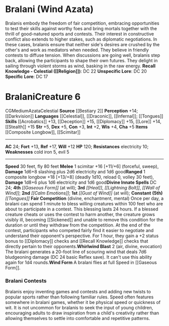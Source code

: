 ﻿---
ac: '24'
alignment: CG
all_resistance: null
burrow_speed: null
charisma: '+5'
climb_speed: null
constitution: '+3'
creature_ability:
- Fair Competition
- Whirlwind Blast
- Wind Form
creature_family: '[[DATABASE/monsterfamily/Azata|Azata]]'
description: 'Bralanis embody the freedom of fair competition, embracing opportunities
  to test their skills against worthy foes and bring mortals together with the thrill
  of good-natured sports and contests. Their interest in constructive conflict also
  extends to higher stakes, such as diplomatic negotiations. In these cases, bralanis
  ensure that neither side''s desires are crushed by the other''s and work as mediators
  when needed. They believe in friendly contests to diffuse tension. When discussions
  are going well, bralanis step back, allowing the participants to shape their own
  futures. They delight in sailing through violent storms as wind, basking in the
  raw energy.<br/><br/><b><u>Recall Knowledge - Celestial</u> ( [[DATABASE/skill/Religion|Religion]]
  )</b>: DC 22<br/><b><u>Unspecific Lore</u></b>: DC 20<br/><b><u>Specific Lore</u></b>:
  DC 17<div class="viewbox">{{ viewbox(type=monster, id=559, name=Bralani (Wind Azata))
  }}</div><h1 class="title">Bralani<span style="margin-left:auto; margin-right:0">Creature
  6</span></h1><span class="traitalignment">CG</span><span class="traitsize">Medium</span><span
  class="trait"> [[DATABASE/trait/Azata|Azata]] </span><span class="trait"> [[DATABASE/trait/Celestial|Celestial]]
  </span><br/><b>Source</b> [[DATABASE/source/Bestiary 2|Bestiary 2]] <br/><b>Perception</b>
  +14; [[DATABASE/monsterability/Darkvision|darkvision]] <br/><b>Languages</b> [[DATABASE/language/Celestial|Celestial]]
  , [[DATABASE/language/Draconic|Draconic]] , [[DATABASE/language/Infernal|Infernal]]
  ; [[DATABASE/spell/Tongues|tongues]] <br/><b>Skills</b> [[DATABASE/skill/Acrobatics|Acrobatics]]
  +13, [[DATABASE/skill/Deception|Deception]] +15, [[DATABASE/skill/Diplomacy|Diplomacy]]
  +15, [[DATABASE/skill/Lore|Games Lore]] +14, [[DATABASE/skill/Stealth|Stealth]]
  +15<br/><b>Str</b> +5, <b>Dex</b> +5, <b>Con</b> +3, <b>Int</b> +2, <b>Wis</b> +4,
  <b>Cha</b> +5<br/><b>Items</b> [[DATABASE/weapon/Composite Longbow|+1 composite
  longbow]] , [[DATABASE/weapon/Scimitar|scimitar]] <hr/><b>AC</b> 24; <b>Fort</b>
  +13, <b>Ref</b> +17, <b>Will</b> +12<br/><b>HP</b> 120; <b>Resistances</b> electricity
  10; <b>Weaknesses</b> cold iron 5, evil 5<hr/><b>Speed</b> 30 feet, fly 80 feet<br/><span
  class="hanging-indent"><b>Melee</b> <span aria-label="Single Action" class="action"
  role="img" title="Single Action">[one-action]</span>  scimitar +16 [+11/+6] ( [[DATABASE/trait/Forceful|forceful]]
  , [[DATABASE/trait/Sweep|sweep]] ), <b>Damage</b> 1d6+8 slashing plus 2d6 electricity
  and 1d6 good</span><span class="hanging-indent"><b>Ranged</b> <span aria-label="Single
  Action" class="action" role="img" title="Single Action">[one-action]</span>  composite
  longbow +18 [+13/+8] ( [[DATABASE/trait/Deadly|deadly 1d10]] , [[DATABASE/trait/Reload|reload
  0]] , [[DATABASE/trait/Volley|volley 30 feet]] ), <b>Damage</b> 1d8+6 plus 1d6 electricity
  and 1d6 good</span><b>Divine Innate Spells</b> DC 24; <b>4th</b> <i> [[DATABASE/spell/Gaseous
  Form|gaseous form]] </i> (at will); <b>3rd</b> <i> [[DATABASE/spell/Heal|heal]]
  </i>, <i> [[DATABASE/spell/Lightning Bolt|lightning bolt]] </i>, <i> [[DATABASE/spell/Wall
  of Wind|wall of wind]] </i>; <b>2nd</b> <i> [[DATABASE/spell/Calm Emotions|calm
  emotions]] </i>; <b>1st</b> <i> [[DATABASE/spell/Gust of Wind|gust of wind]] </i>
  (at will); <b>Constant</b> <b>(5th)</b> <i> [[DATABASE/spell/Tongues|tongues]] </i><br/><span
  class="hanging-indent"><b>Fair Competition</b> ( [[DATABASE/trait/Divine|divine]]
  , [[DATABASE/trait/Enchantment|enchantment]] , [[DATABASE/trait/Mental|mental]]
  ) Once per day, a bralani can spend 1 minute to bless willing creatures within 100
  feet who are about to participate in a contest. This blessing lasts 24 hours. If
  a blessed creature cheats or uses the contest to harm another, the creature grows
  visibly ill, becoming [[DATABASE/condition/Sickened|sickened 1]] and unable to remove
  this condition for the duration or until they withdraw from the competition. At
  the end of the contest, participants who competed fairly find it easier to negotiate
  and understand their opponent''s perspective. For 1 hour, they gain a +2 status
  bonus to [[DATABASE/skill/Diplomacy|Diplomacy]] checks and [[DATABASE/action/Recall
  Knowledge|Recall Knowledge]] checks that directly pertain to their opponents.</span><span
  class="hanging-indent"><b>Whirlwind Blast</b> <span aria-label="Two Actions" class="action"
  role="img" title="Two Actions">[two-actions]</span>   ( [[DATABASE/trait/Air|air]]
  , [[DATABASE/trait/Divine|divine]] , [[DATABASE/trait/Evocation|evocation]] ) The
  bralani generates a 20-foot line of scouring wind that deals 7d6 bludgeoning damage
  (DC 24 basic Reflex save). It can''t use this ability again for 1d4 rounds.</span><span
  class="hanging-indent"><b>Wind Form</b> A bralani flies at full Speed in [[DATABASE/spell/Gaseous
  Form|gaseous form]] .</span><h3 class="title"><img alt="Sidebar - Additional Lore"
  src="Images\Icons\Sidebar_2_AdditionalLore.png" style="height:18px; padding:2px
  10px 0px 2px" title="Sidebar - Additional Lore"/> Bralani Contests</h3>Bralanis
  enjoy inventing games and contests and adding new twists to popular sports rather
  than following familiar rules. Speed often features somewhere in bralani games,
  whether it be physical speed or quickness of wit. It is not uncommon for bralanis
  to seek the input of young children, encouraging adults to draw inspiration from
  a child''s creativity rather than allowing themselves to settle into comfortable
  and repetitive patterns.'
dexterity: '+5'
element: null
fly_speed: '80'
fortitude: '+13'
hardness: null
hp: '120'
id: '559'
immunity: null
intelligence: '+2'
land_speed: '30'
language:
- '[[DATABASE/language/Celestial|Celestial]]'
- '[[DATABASE/language/Draconic|Draconic]]'
- '[[DATABASE/language/Infernal|Infernal]] ; [[DATABASE/spell/Tongues|tongues]]'
level: '6'
max_speed: '80'
name: Bralani
perception: '+14'
rarity: Common
reflex: '+17'
resistance:
- electricity 10
rus_type_level: null
school: null
sense:
- '[[DATABASE/monsterability/Darkvision|darkvision]]'
size: Medium
skill:
- '[[DATABASE/skill/Acrobatics|Acrobatics]] +13'
- '[[DATABASE/skill/Deception|Deception]] +15'
- '[[DATABASE/skill/Diplomacy|Diplomacy]] +15'
- '[[DATABASE/skill/Lore|Games Lore]] +14'
- '[[DATABASE/skill/Stealth|Stealth]] +15'
source: '[[DATABASE/source/Bestiary 2|Bestiary 2]]'
speed:
- 30 feet
- fly 80 feet
spell:
- '[[DATABASE/spell/Calm Emotions|Calm Emotions]]'
- '[[DATABASE/spell/Gaseous Form|Gaseous Form]]'
- '[[DATABASE/spell/Gust of Wind|Gust of Wind]]'
- '[[DATABASE/spell/Heal|Heal]]'
- '[[DATABASE/spell/Lightning Bolt|LightningBolt]]'
- '[[DATABASE/spell/Tongues|Tongues]]'
- '[[DATABASE/spell/Wall of Wind|Wall of Wind]]'
strength: '+5'
strength_req: '5'
strongest_save:
- Reflex
swim_speed: null
trait:
- '[[DATABASE/trait/Azata|Azata]]'
- '[[DATABASE/trait/Celestial|Celestial]]'
type: Creature
vision: Darkvision
weakest_save:
- Will
weakness:
- cold iron 5
- evil 5
will: '+12'
wisdom: '+4'

---
# Bralani (Wind Azata)

Bralanis embody the freedom of fair competition, embracing opportunities to test their skills against worthy foes and bring mortals together with the thrill of good-natured sports and contests. Their interest in constructive conflict also extends to higher stakes, such as diplomatic negotiations. In these cases, bralanis ensure that neither side's desires are crushed by the other's and work as mediators when needed. They believe in friendly contests to diffuse tension. When discussions are going well, bralanis step back, allowing the participants to shape their own futures. They delight in sailing through violent storms as wind, basking in the raw energy.
**Recall Knowledge - Celestial ([[Religion]])**: DC 22
**Unspecific Lore**: DC 20
**Specific Lore**: DC 17

# Bralani<span class="item-type">Creature 6</span>

<span class="trait-alignment item-trait">CG</span><span class="trait-size item-trait">Medium</span><span class="item-trait">Azata</span><span class="item-trait">Celestial</span>
**Source** [[Bestiary 2]] 
**Perception** +14; [[Darkvision]]
**Languages** [[Celestial]], [[Draconic]], [[Infernal]]; [[Tongues]]
**Skills** [[Acrobatics]] +13, [[Deception]] +15, [[Diplomacy]] +15, [[Lore]] +14, [[Stealth]] +15
**Str** +5, **Dex** +5, **Con** +3, **Int** +2, **Wis** +4, **Cha** +5
**Items** [[Composite Longbow]], [[Scimitar]]

---
**AC** 24; **Fort** +13, **Ref** +17, **Will** +12
**HP** 120; **Resistances** electricity 10; **Weaknesses** cold iron 5, evil 5

---
**Speed** 30 feet, fly 80 feet
<span class="in-box-ability">**Melee** <span class="action-icon">1</span> scimitar +16 [+11/+6] (forceful, sweep), **Damage** 1d6+8 slashing plus 2d6 electricity and 1d6 good</span><span class="in-box-ability">**Ranged** <span class="action-icon">1</span> composite longbow +18 [+13/+8] (deadly 1d10, reload 0, volley 30 feet), **Damage** 1d8+6 plus 1d6 electricity and 1d6 good</span>**Divine Innate Spells** DC 24; **4th** _[[Gaseous Form]]_ (at will); **3rd** _[[Heal]]_, _[[Lightning Bolt]]_, _[[Wall of Wind]]_; **2nd** _[[Calm Emotions]]_; **1st** _[[Gust of Wind]]_ (at will); **Constant** **(5th)** _[[Tongues]]_
<span class="in-box-ability">**Fair Competition** (divine, enchantment, mental) Once per day, a bralani can spend 1 minute to bless willing creatures within 100 feet who are about to participate in a contest. This blessing lasts 24 hours. If a blessed creature cheats or uses the contest to harm another, the creature grows visibly ill, becoming [[Sickened]] and unable to remove this condition for the duration or until they withdraw from the competition. At the end of the contest, participants who competed fairly find it easier to negotiate and understand their opponent's perspective. For 1 hour, they gain a +2 status bonus to [[Diplomacy]] checks and [[Recall Knowledge]] checks that directly pertain to their opponents.</span><span class="in-box-ability">**Whirlwind Blast** <span class="action-icon">2</span> (air, divine, evocation) The bralani generates a 20-foot line of scouring wind that deals 7d6 bludgeoning damage (DC 24 basic Reflex save). It can't use this ability again for 1d4 rounds.</span><span class="in-box-ability">**Wind Form** A bralani flies at full Speed in [[Gaseous Form]].</span>

###  Bralani Contests

Bralanis enjoy inventing games and contests and adding new twists to popular sports rather than following familiar rules. Speed often features somewhere in bralani games, whether it be physical speed or quickness of wit. It is not uncommon for bralanis to seek the input of young children, encouraging adults to draw inspiration from a child's creativity rather than allowing themselves to settle into comfortable and repetitive patterns.